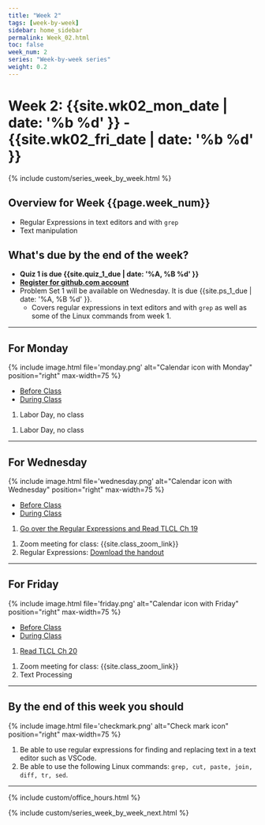 ```yaml
---
title: "Week 2"
tags: [week-by-week]
sidebar: home_sidebar
permalink: Week_02.html
toc: false
week_num: 2
series: "Week-by-week series"
weight: 0.2
---
```


# Week 2: {{site.wk02_mon_date | date: '%b %d' }} - {{site.wk02_fri_date | date: '%b %d' }}


{% include custom/series_week_by_week.html %}

## Overview for Week {{page.week_num}}

* Regular Expressions in text editors and with `grep`
* Text manipulation

## What's due by the end of the week?

* **Quiz 1 is due {{site.quiz_1_due | date: '%A, %B %d' }}**
* **[Register for github.com account](github_account.md)**
* Problem Set 1 will be available on Wednesday. It is due {{site.ps_1_due | date: '%A, %B %d' }}.
  * Covers regular expressions in text editors and with `grep` as well as some of the Linux commands from week 1.

---

## For Monday

{% include image.html file='monday.png' alt="Calendar icon with Monday" position="right" max-width=75 %}

<ul id="MondayTabs" class="nav nav-tabs">
    <li class="active"><a href="#MonBefore" data-toggle="tab">Before Class</a></li>
    <li><a href="#MonDuring" data-toggle="tab">During Class</a></li>
</ul>
<div class="tab-content">
    <div role="tabpanel" class="tab-pane active" id="MonBefore">
        <ol>
          <li>Labor Day, no class</li>
        </ol>
    </div>
    <div role="tabpanel" class="tab-pane" id="MonDuring">
        <ol>
          <li>Labor Day, no class</li>
        </ol>
    </div>
</div>

---

## For Wednesday

{% include image.html file='wednesday.png' alt="Calendar icon with Wednesday" position="right" max-width=75 %}

<ul id="WednesdayTabs" class="nav nav-tabs">
    <li class="active"><a href="#WedBefore" data-toggle="tab">Before Class</a></li>
    <li><a href="#WedDuring" data-toggle="tab">During Class</a></li>
</ul>
<div class="tab-content">
    <div role="tabpanel" class="tab-pane active" id="WedBefore">
        <ol>
          <li><a href="TLCL_3.html">Go over the Regular Expressions and Read TLCL Ch 19</a></li>
        </ol>
    </div>
    <div role="tabpanel" class="tab-pane" id="WedDuring">
        <ol>
          <li>Zoom meeting for class: {{site.class_zoom_link}} </li>
          <li>Regular Expressions: <a href="pdf/Regular_Expressions_Cheat_Sheet.pdf">Download the handout</a></li>
        </ol>
    </div>
</div>

---

## For Friday

{% include image.html file='friday.png' alt="Calendar icon with Friday" position="right" max-width=75 %}

<ul id="FridayTabs" class="nav nav-tabs">
    <li class="active"><a href="#FriBefore" data-toggle="tab">Before Class</a></li>
    <li><a href="#FriDuring" data-toggle="tab">During Class</a></li>
</ul>
<div class="tab-content">
    <div role="tabpanel" class="tab-pane active" id="FriBefore">
      <ol>
        <li><a href="TLCL_3.5.html">Read TLCL Ch 20</a></li>
       </ol>
    </div>
    <div role="tabpanel" class="tab-pane" id="FriDuring">
        <ol>
          <li>Zoom meeting for class: {{site.class_zoom_link}}</li>
          <li>Text Processing</li>
        </ol>
    </div>
</div>

---

## By the end of this week you should

{% include image.html file='checkmark.png' alt="Check mark icon" position="right" max-width=75 %}

1. Be able to use regular expressions for finding and replacing text in a text editor such as VSCode.
1. Be able to use the following Linux commands: `grep, cut, paste, join, diff, tr, sed`.

<hr>

{% include custom/office_hours.html %}

{% include custom/series_week_by_week_next.html %}